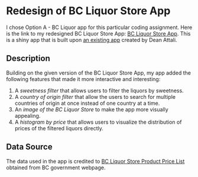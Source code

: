 # Redesign of BC Liquor Store App

I chose Option A - BC Liquor app for this particular coding assignment. Here is the link to my redesigned BC Liquor Store App: [BC Liquor Store App](https://tgliu.shinyapps.io/assignment-b3-tgliu0406/). 
This is a shiny app that is built upon [an existing app](https://daattali.com/shiny/bcl/) created by Dean Attali.

## Description

Building on the given version of the BC Liquor Store App, my app added the following features that made it more interactive and interesting:

1. A _sweetness filter_ that allows users to filter the liquors by sweetness.
2. A _country of origin filter_ that allow the users to search for multiple countries of origin at once instead of one country at a time.
3. An _image of the BC Liquor Store_ to make the app more visually appealing.
4. A _histogram by price_ that allows users to visualize the distribution of prices of the filtered liquors directly.

## Data Source

The data used in the app is credited to [BC Liquor Store Product Price List](http://pub.data.gov.bc.ca/datasets/176284/BC_Liquor_Store_Product_Price_List.csv) obtained from BC government webpage.
